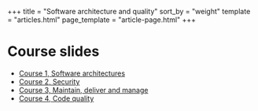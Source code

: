 +++
title = "Software architecture and quality"
sort_by = "weight"
template = "articles.html"
page_template = "article-page.html"
+++

# Course slides

- [Course 1, Software architectures](https://kenn7.github.io/ECAM/soft_arch/cours1)
- [Course 2, Security](https://kenn7.github.io/ECAM/soft_arch/cours2)
- [Course 3, Maintain, deliver and manage](https://kenn7.github.io/ECAM/soft_arch/cours3)
- [Course 4, Code quality](https://kenn7.github.io/ECAM/soft_arch/cours4)

